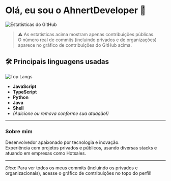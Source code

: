 # Olá, eu sou o AhnertDeveloper 👋

![Estatísticas do GitHub](https://github-readme-stats.vercel.app/api?username=AhnertDeveloper&show_icons=true&theme=radical&count_private=true)

> ⚠️ As estatísticas acima mostram apenas contribuições públicas.  
> O número real de commits (incluindo privados e de organizações) aparece no gráfico de contribuições do GitHub acima.


## 🛠️ Principais linguagens usadas

![Top Langs](https://github-readme-stats.vercel.app/api/top-langs/?username=AhnertDeveloper&layout=compact&hide_title=true&theme=radical)

- **JavaScript**
- **TypeScript**
- **Python**
- **Java**
- **Shell**
- *(Adicione ou remova conforme sua atuação!)*

---

### Sobre mim

Desenvolvedor apaixonado por tecnologia e inovação.  
Experiência com projetos privados e públicos, usando diversas stacks e atuando em empresas como Hotsales.

---

*Dica:* Para ver todos os meus commits (incluindo os privados e organizacionais), acesse o gráfico de contribuições no topo do perfil!
